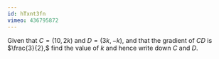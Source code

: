 ```yaml
---
id: hTxnt3fn
vimeo: 436795872
---
```


Given that $C = (10, 2k)$ and $D = (3k, -k),$ and that the gradient of $CD$ is $\frac{3}{2},$ find the value of $k$ and hence write down $C$ and $D.$
